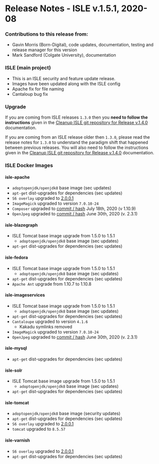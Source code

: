 # Release Notes - ISLE v.1.5.1, 2020-08

### Contributions to this release from:

* Gavin Morris (Born-Digital), code updates, documentation, testing and release manager for this version
* Mark Sandford (Colgate University), documentation


### ISLE (main project)

* This is an ISLE security and feature update release.  
* Images have been updated along with the ISLE config
* Apache fix for file naming
* Cantaloup bug fix

### Upgrade

If you are coming from ISLE releases `1.3.0` then you **need to follow the instructions** given in the [Cleanup ISLE git repository for Release v.1.4.0](https://islandora-collaboration-group.github.io/ISLE/cookbook-recipes/isle-v140-git-cleanup/) documentation.

If you are coming from an ISLE release older then `1.3.0`, please read the release notes for `1.3.0` to understand the paradigm shift that happened between previous releases. You will also need to follow the instructions given in the [Cleanup ISLE git repository for Release v.1.4.0](https://islandora-collaboration-group.github.io/ISLE/cookbook-recipes/isle-v140-git-cleanup/) documentation.

### ISLE Docker Images

#### isle-apache

* `adoptopenjdk/openjdk8` base image (sec updates)
* `apt-get` dist-upgrades for dependencies (sec updates)
* `S6 overlay` upgraded to [2.0.0.1](https://github.com/just-containers/s6-overlay/releases/tag/v2.0.0.1)
* `ImageMagick` upgraded to version `7.0.10-24`
* `Composer` upgraded to [commit / hash](https://github.com/composer/composer/commit/ed106feacef086c1fe511f535ad3988d383493d9) July 18th, 2020 (v 1.10.9)
* `OpenJpeg` upgraded to [commit / hash](https://github.com/uclouvain/openjpeg/commit/cbee7891a0ee664dd83ca09553d2e30da716a883) June 30th, 2020 (v. 2.3.1)

#### isle-blazegraph

* ISLE Tomcat base image upgrade from 1.5.0 to 1.5.1
  * `adoptopenjdk/openjdk8` base image (sec updates)
* `apt-get` dist-upgrades for dependencies (sec updates)

#### isle-fedora

* ISLE Tomcat base image upgrade from 1.5.0 to 1.5.1
  * `adoptopenjdk/openjdk8` base image (sec updates)
* `apt-get` dist-upgrades for dependencies (sec updates)
* `Apache Ant` upgrade from 1.10.7 to 1.10.8

#### isle-imageservices

* ISLE Tomcat base image upgrade from 1.5.0 to 1.5.1
  * `adoptopenjdk/openjdk8` base image (sec updates)
* `apt-get` dist-upgrades for dependencies (sec updates)
* `Cantaloupe` upgraded to version `4.1.6`
  * Kakadu symlinks removed
* `ImageMagick` upgraded to version `7.0.10-24`
* `OpenJpeg` upgraded to [commit / hash](https://github.com/uclouvain/openjpeg/commit/cbee7891a0ee664dd83ca09553d2e30da716a883) June 30th, 2020 (v. 2.3.1)  

#### isle-mysql

* `apt-get` dist-upgrades for dependencies (sec updates)

#### isle-solr

* ISLE Tomcat base image upgrade from 1.5.0 to 1.5.1
  * `adoptopenjdk/openjdk8` base image (sec updates)
* `apt-get` dist-upgrades for dependencies (sec updates)

#### isle-tomcat

* `adoptopenjdk/openjdk8` base image (security updates)
* `apt-get` dist-upgrades for dependencies (sec updates)
* `S6 overlay` upgraded to [2.0.0.1](https://github.com/just-containers/s6-overlay/releases/tag/v2.0.0.1)
* `tomcat` upgraded to `8.5.57`

#### isle-varnish

* `S6 overlay` upgraded to [2.0.0.1](https://github.com/just-containers/s6-overlay/releases/tag/v2.0.0.1)
* `apt-get` dist-upgrades for dependencies (sec updates)
